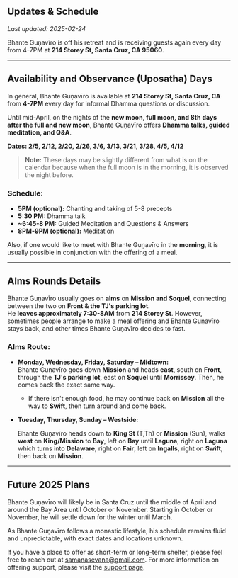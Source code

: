 ## Updates & Schedule

_Last updated: 2025-02-24_

Bhante Guṇavīro is off his retreat and is receiving guests again every day from 4-7PM at **214 Storey St, Santa Cruz, CA 95060**.

---

## Availability and Observance (Uposatha) Days

In general, Bhante Guṇavīro is available at **214 Storey St, Santa Cruz, CA** from **4-7PM** every day for informal Dhamma questions or discussion.

Until mid-April, on the nights of the **new moon, full moon, and 8th days after the full and new moon**, Bhante Guṇavīro offers **Dhamma talks, guided meditation, and Q&A**.

**Dates: 2/5, 2/12, 2/20, 2/26, 3/6, 3/13, 3/21, 3/28, 4/5, 4/12**

> **Note:** These days may be slightly different from what is on the calendar because when the full moon is in the morning, it is observed the night before.

### Schedule:

- **5PM (optional):** Chanting and taking of 5-8 precepts
- **5:30 PM:** Dhamma talk
- **~6:45-8 PM:** Guided Meditation and Questions & Answers
- **8PM-9PM (optional):** Meditation

Also, if one would like to meet with Bhante Guṇavīro in the **morning**, it is usually possible in conjunction with the offering of a meal.

---

## Alms Rounds Details

Bhante Guṇavīro usually goes on **alms** on **Mission and Soquel**, connecting between the two on **Front & the TJ's parking lot**.  
He **leaves approximately 7:30-8AM** from **214 Storey St**. However, sometimes people arrange to make a meal offering and Bhante Guṇavīro stays back, and other times Bhante Guṇavīro decides to fast.

### **Alms Route:**

- **Monday, Wednesday, Friday, Saturday – Midtown:**  
  Bhante Guṇavīro goes down **Mission** and heads **east**, south on **Front**, through the **TJ's parking lot**, east on **Soquel** until **Morrissey**. Then, he comes back the exact same way.

  - If there isn't enough food, he may continue back on **Mission** all the way to **Swift**, then turn around and come back.

- **Tuesday, Thursday, Sunday – Westside:**

  Bhante Guṇavīro heads down to **King St** (T,Th) or **Mission** (Sun), walks **west** on **King/Mission** to **Bay**, left on **Bay** until **Laguna**, right on **Laguna** which turns into **Delaware**, right on **Fair**, left on **Ingalls**, right on **Swift**, then back on **Mission**.

---

## Future 2025 Plans

Bhante Guṇavīro will likely be in Santa Cruz until the middle of April and around the Bay Area until October or November. Starting in October or November, he will settle down for the winter until March.

As Bhante Guṇavīro follows a monastic lifestyle, his schedule remains fluid and unpredictable, with exact dates and locations unknown.

If you have a place to offer as short-term or long-term shelter, please feel free to reach out at [samanasevana@gmail.com](mailto:samanasevana@gmail.com). For more information on offering support, please visit the [support page](/support).
